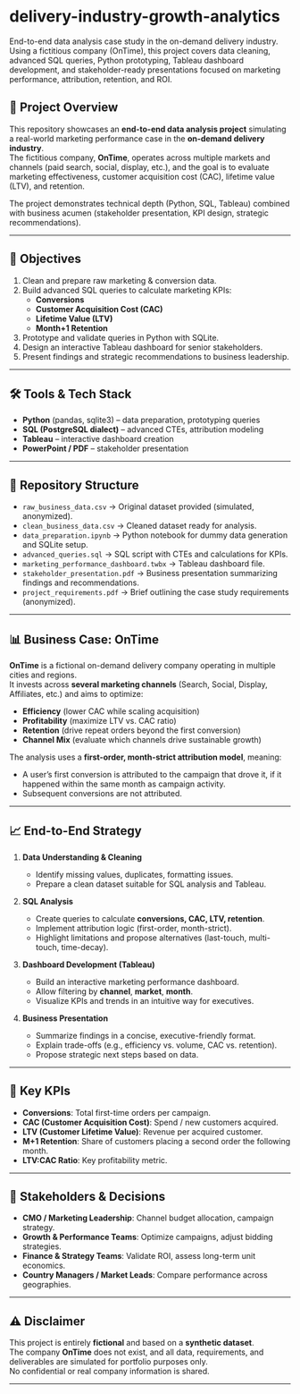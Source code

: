 # delivery-industry-growth-analytics
End-to-end data analysis case study in the on-demand delivery industry. Using a fictitious company (OnTime), this project covers data cleaning, advanced SQL queries, Python prototyping, Tableau dashboard development, and stakeholder-ready presentations focused on marketing performance, attribution, retention, and ROI.

## 📌 Project Overview
This repository showcases an **end-to-end data analysis project** simulating a real-world marketing performance case in the **on-demand delivery industry**.  
The fictitious company, **OnTime**, operates across multiple markets and channels (paid search, social, display, etc.), and the goal is to evaluate marketing effectiveness, customer acquisition cost (CAC), lifetime value (LTV), and retention.  

The project demonstrates technical depth (Python, SQL, Tableau) combined with business acumen (stakeholder presentation, KPI design, strategic recommendations).

---

## 🎯 Objectives
1. Clean and prepare raw marketing & conversion data.  
2. Build advanced SQL queries to calculate marketing KPIs:
   - **Conversions**
   - **Customer Acquisition Cost (CAC)**
   - **Lifetime Value (LTV)**
   - **Month+1 Retention**
3. Prototype and validate queries in Python with SQLite.  
4. Design an interactive Tableau dashboard for senior stakeholders.  
5. Present findings and strategic recommendations to business leadership.  

---

## 🛠 Tools & Tech Stack
- **Python** (pandas, sqlite3) – data preparation, prototyping queries  
- **SQL (PostgreSQL dialect)** – advanced CTEs, attribution modeling  
- **Tableau** – interactive dashboard creation  
- **PowerPoint / PDF** – stakeholder presentation  

---

## 📂 Repository Structure
- `raw_business_data.csv` → Original dataset provided (simulated, anonymized).  
- `clean_business_data.csv` → Cleaned dataset ready for analysis.  
- `data_preparation.ipynb` → Python notebook for dummy data generation and SQLite setup.  
- `advanced_queries.sql` → SQL script with CTEs and calculations for KPIs.  
- `marketing_performance_dashboard.twbx` → Tableau dashboard file.  
- `stakeholder_presentation.pdf` → Business presentation summarizing findings and recommendations.  
- `project_requirements.pdf` → Brief outlining the case study requirements (anonymized).  

---

## 📊 Business Case: OnTime
**OnTime** is a fictional on-demand delivery company operating in multiple cities and regions.  
It invests across **several marketing channels** (Search, Social, Display, Affiliates, etc.) and aims to optimize:  

- **Efficiency** (lower CAC while scaling acquisition)  
- **Profitability** (maximize LTV vs. CAC ratio)  
- **Retention** (drive repeat orders beyond the first conversion)  
- **Channel Mix** (evaluate which channels drive sustainable growth)  

The analysis uses a **first-order, month-strict attribution model**, meaning:
- A user’s first conversion is attributed to the campaign that drove it, if it happened within the same month as campaign activity.  
- Subsequent conversions are not attributed.  

---

## 📈 End-to-End Strategy

1. **Data Understanding & Cleaning**  
   - Identify missing values, duplicates, formatting issues.  
   - Prepare a clean dataset suitable for SQL analysis and Tableau.  

2. **SQL Analysis**  
   - Create queries to calculate **conversions, CAC, LTV, retention**.  
   - Implement attribution logic (first-order, month-strict).  
   - Highlight limitations and propose alternatives (last-touch, multi-touch, time-decay).  

3. **Dashboard Development (Tableau)**  
   - Build an interactive marketing performance dashboard.  
   - Allow filtering by **channel**, **market**, **month**.  
   - Visualize KPIs and trends in an intuitive way for executives.  

4. **Business Presentation**  
   - Summarize findings in a concise, executive-friendly format.  
   - Explain trade-offs (e.g., efficiency vs. volume, CAC vs. retention).  
   - Propose strategic next steps based on data.  

---

## 📌 Key KPIs
- **Conversions**: Total first-time orders per campaign.  
- **CAC (Customer Acquisition Cost)**: Spend / new customers acquired.  
- **LTV (Customer Lifetime Value)**: Revenue per acquired customer.  
- **M+1 Retention**: Share of customers placing a second order the following month.  
- **LTV:CAC Ratio**: Key profitability metric.  

---

## 👥 Stakeholders & Decisions
- **CMO / Marketing Leadership**: Channel budget allocation, campaign strategy.  
- **Growth & Performance Teams**: Optimize campaigns, adjust bidding strategies.  
- **Finance & Strategy Teams**: Validate ROI, assess long-term unit economics.  
- **Country Managers / Market Leads**: Compare performance across geographies.  

---

## ⚠️ Disclaimer
This project is entirely **fictional** and based on a **synthetic dataset**.  
The company **OnTime** does not exist, and all data, requirements, and deliverables are simulated for portfolio purposes only.  
No confidential or real company information is shared.  

---
